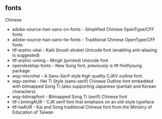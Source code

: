 fonts
---

Chinese

* adobe-source-han-sans-cn-fonts - Simplified Chinese OpenType/CFF fonts
* adobe-source-han-sans-tw-fonts - Traditional Chinese OpenType/CFF fonts
* ttf-arphic-ukai - Kaiti (brush stroke) Unicode font (enabling anti-aliasing is suggested)
* ttf-arphic-uming - Mingti (printed) Unicode font
* opendesktop-fonts - New Sung font, previously is ttf-fireflysung package
* wqy-microhei - A Sans-Serif style high quality CJKV outline font.
* wqy-zenhei - Hei Ti Style (sans-serif) Chinese Outline font embedded with bitmapped Song Ti (also supporting Japanese (partial) and Korean characters).
* wqy-bitmapfont - Bitmapped Song Ti (serif) Chinese font
* ttf-i.bmingAUR - CJK serif font that emphasis on an old-style typeface
* ttf-twAUR - Kai and Song traditional Chinese font from the Ministry of Education of Taiwan
